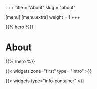 +++
title = "About"
slug = "about"

[menu]
	[menu.extra]
		weight = 1
+++

{{% hero %}}

# About

{{% /hero %}}

{{< widgets zone="first" type= "intro" >}}

{{< widgets type="info-container" >}}
